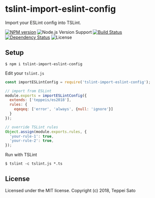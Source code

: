 tslint-import-eslint-config
====

Import your ESLint config into TSLint.

[![NPM version][npm-image]][npm-url]
![Node.js Version Support][node-version]
[![Build Status][circleci-image]][circleci-url]
[![Dependency Status][deps-image]][deps-url]
![License][license]

## Setup

```console
$ npm i tslint-import-eslint-config
```

Edit your `tslint.js`

```js
const importESLintConfig = require('tslint-import-eslint-config');

// import from ESLint
module.exports = importESLintConfig({
  extends: ['teppeis/es2018'],
  rules: {
    eqeqeq: ['error', 'always', {null: 'ignore'}]
  }
});

// override TSLint rules
Object.assign(module.exports.rules, {
  'your-rule-1': true,
  'your-rule-2': true,
});
```

Run with TSLint

```console
$ tslint -c tslint.js *.ts
```

## License

Licensed under the MIT license.
Copyright (c) 2018, Teppei Sato

[npm-image]: https://img.shields.io/npm/v/tslint-import-eslint-config.svg
[npm-url]: https://npmjs.org/package/tslint-import-eslint-config
[npm-downloads-image]: https://img.shields.io/npm/dm/tslint-import-eslint-config.svg
[circleci-image]: https://circleci.com/gh/teppeis/tslint-import-eslint-config.svg?style=shield
[circleci-url]: https://circleci.com/gh/teppeis/tslint-import-eslint-config
[deps-image]: https://img.shields.io/david/teppeis/tslint-import-eslint-config.svg
[deps-url]: https://david-dm.org/teppeis/tslint-import-eslint-config
[node-version]: https://img.shields.io/badge/Node.js%20support-v6,v8,v10-brightgreen.svg
[license]: https://img.shields.io/npm/l/tslint-import-eslint-config.svg
